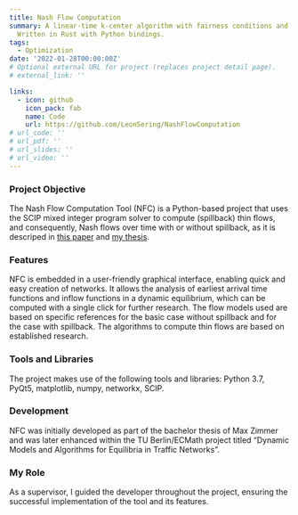 ```yaml
---
title: Nash Flow Computation
summary: A linear-time k-center algorithm with fairness conditions and worst-case guarantees that is very fast in practice. 
  Written in Rust with Python bindings.
tags:
  - Optimization
date: '2022-01-28T00:00:00Z'
# Optional external URL for project (replaces project detail page).
# external_link: ''

links:
  - icon: github
    icon_pack: fab
    name: Code
    url: https://github.com/LeonSering/NashFlowComputation
# url_code: ''
# url_pdf: ''
# url_slides: ''
# url_video: ''
---
```

### Project Objective
The Nash Flow Computation Tool (NFC) is a Python-based project that uses the SCIP mixed integer program solver 
to compute (spillback) thin flows, and consequently, Nash flows over time with or without spillback, as it is 
descriped in [this paper](/publication/sering-2019-spillback) and [my thesis](/publication/sering-2020-diss).

### Features
NFC is embedded in a user-friendly graphical interface, enabling quick and easy creation of networks.
It allows the analysis of earliest arrival time functions and inflow functions in a dynamic equilibrium, which can be computed with a single click for further research.
The flow models used are based on specific references for the basic case without spillback and for the case with spillback.
The algorithms to compute thin flows are based on established research.

### Tools and Libraries
The project makes use of the following tools and libraries:
Python 3.7, PyQt5, matplotlib, numpy, networkx, SCIP.

### Development
NFC was initially developed as part of the bachelor thesis of Max Zimmer and was later enhanced within the TU Berlin/ECMath project titled “Dynamic Models and Algorithms for Equilibria in Traffic Networks”.

### My Role
As a supervisor, I guided the developer throughout the project, ensuring the successful implementation of the tool and its features.
